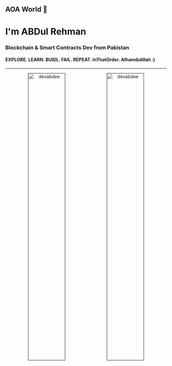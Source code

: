 ## AOA World 👋
<h1 >I'm ABDul Rehman</h1>
<h3 >Blockchain & Smart Contracts Dev from Pakistan</h3>
<h4 >EXPLORE.  LEARN.  BUIDL.  FAIL.  REPEAT.  InThatOrder. Alhamdulillah :)</h4>

<!-- 
- 💻 Currently working on [Bingo](https://github.com/DevABDee/Bingo-Lottery-Dapp) & [DVM](https://github.com/DevABDee/Decentralized-Voting-Machine)

- 🧠 Currently learning **Advance Smart Contracts Development**

- 🤝 Let's Connect & work together **devbdee@gmail.com**

<h3 align="left">Skills:</h3>
<p align="left">
<a target="_blank" rel="noreferrer"> <img src="https://raw.githubusercontent.com/devicons/devicon/master/icons/html5/html5-original-wordmark.svg" title="HTML" width="40" height="40"/> </a><a  target="_blank" rel="noreferrer"> <img src="https://raw.githubusercontent.com/devicons/devicon/master/icons/css3/css3-original-wordmark.svg" title="CSS" width="40" height="40"/><a  target="_blank" rel="noreferrer"> <img src="https://raw.githubusercontent.com/devicons/devicon/master/icons/javascript/javascript-original.svg" title="JavaScript" width="40" height="40"/> </a><a  target="_blank" rel="noreferrer"><img src="https://upload.wikimedia.org/wikipedia/commons/thumb/9/98/Solidity_logo.svg/1319px-Solidity_logo.svg.png" width="25" height="36" title="Solidity"/></a><a  target="_blank" rel="noreferrer">
<img src="https://raw.githubusercontent.com/danielcranney/readme-generator/main/public/icons/skills/ethereum-colored.svg" width="36" height="36" title="Ethereum" /></a><a target="_blank" rel="noreferrer"><img src="https://raw.githubusercontent.com/danielcranney/readme-generator/main/public/icons/skills/hardhat-colored.svg" width="36" height="36" title="Hardhat" /></a></a> <a  target="_blank" rel="noreferrer"> <img src="https://cdn-icons-png.flaticon.com/512/25/25231.png" title="Github" width="40" height="40"/></a>
<a  target="_blank" rel="noreferrer"> <img src="https://www.vectorlogo.zone/logos/git-scm/git-scm-icon.svg" title="Git" width="40" height="40"/> </a> <a  target="_blank" rel="noreferrer"> <img src="https://raw.githubusercontent.com/devicons/devicon/master/icons/linux/linux-original.svg" title="Linux" width="40" height="40"/> </a> <a  target="_blank" rel="noreferrer"> <img src="https://www.vectorlogo.zone/logos/mochajs/mochajs-icon.svg" title="Mocha" width="40" height="40"/> </a> <a  target="_blank" rel="noreferrer"> <img src="https://raw.githubusercontent.com/devicons/devicon/master/icons/react/react-original-wordmark.svg" title="React.js" width="40" height="40"/> </a><a  target="_blank" rel="noreferrer"> <img src="https://seeklogo.com/images/N/next-js-logo-8FCFF51DD2-seeklogo.com.png" title="Next.js" width="40" height="40"/></a> <a  target="_blank" rel="noreferrer"> <img src="https://www.vectorlogo.zone/logos/tailwindcss/tailwindcss-icon.svg" title="Tailwind CSS" width="40" height="40"/> </a> <a  target="_blank" rel="noreferrer"><img src="https://raw.githubusercontent.com/danielcranney/readme-generator/main/public/icons/skills/nodejs-colored.svg" width="36" height="36" title="Node.js" /></a><a href="https://expressjs.com/" target="_blank" rel="noreferrer"><img src="https://raw.githubusercontent.com/danielcranney/readme-generator/main/public/icons/skills/express-colored.svg" width="36" height="36" title="Express" /></a><a  target="_blank" rel="noreferrer"><img src="https://raw.githubusercontent.com/danielcranney/readme-generator/main/public/icons/skills/metamask-colored.svg" width="36" height="36" title="MetaMask" /></a><a  target="_blank" rel="noreferrer"><img src="https://raw.githubusercontent.com/danielcranney/readme-generator/main/public/icons/skills/chainlink-colored.svg" width="36" height="36" title="Chainlink" /></a><a  target="_blank" rel="noreferrer"><img src="https://raw.githubusercontent.com/danielcranney/readme-generator/main/public/icons/skills/ethers-colored.svg" width="36" height="36" title="Ethers.js" /></a><a  target="_blank" rel="noreferrer"><img src="https://raw.githubusercontent.com/danielcranney/readme-generator/main/public/icons/skills/alchemy-colored.svg" width="36" height="36" title="Alchemy" /></a><a href="https://polygon.technology/" target="_blank" rel="noreferrer"><img src="https://raw.githubusercontent.com/danielcranney/readme-generator/main/public/icons/skills/polygon-colored.svg" width="36" height="36" title="Polygon" /></a><a  target="_blank" rel="noreferrer"><img src="https://seeklogo.com/images/O/openzeppelin-logo-2909FE553F-seeklogo.com.png" width="30" height="30" title="OpenZeppelin " /></a>

</p>
</p>

<h3 align="left">Socials:</h3>
<p align="left">
<a href="https://twitter.com/devabdee" target="blank"><img align="center" src="https://raw.githubusercontent.com/rahuldkjain/github-profile-readme-generator/master/src/images/icons/Social/twitter.svg" title="Twitter" height="30" width="40" /></a>
<a href="https://linkedin.com/in/devabdee" target="blank"><img align="center" src="https://raw.githubusercontent.com/rahuldkjain/github-profile-readme-generator/master/src/images/icons/Social/linked-in-alt.svg" title="Github" height="30" width="40" /></a>
<a href="https://ethereum.stackexchange.com/users/101661/devabdee" target="blank"><img align="center" src="https://cdn.sstatic.net/Sites/ethereum/Img/apple-touch-icon.png?v=066881acff39" title="ETH Stack Exchange" height="30" width="35" /></a>
<a href="https://instagram.com/tinkerer.abdee" target="blank"><img align="center" src="https://raw.githubusercontent.com/rahuldkjain/github-profile-readme-generator/master/src/images/icons/Social/instagram.svg" title="Instagram" height="30" width="40" /></a>
<a href="https://discord.gg/AB Dee#9676" target="blank"><img align="center" src="https://raw.githubusercontent.com/danielcranney/readme-generator/main/public/icons/socials/discord.svg" title="Discord" height="30" width="40" /></a>
<a href="https://www.fiverr.com/users/abdee5/" target="blank"><img align="center" src="https://i.ibb.co/nDGvKwD/Fiverr-Logo-700x394-1.png" title="Fiverr" height="33" width="40" /></a>
</p>  -->

<hr>

<p align="center">
<a href=""><img src="https://github-readme-stats.vercel.app/api?username=devabdee&title_color=FFAE42&text_color=ffffff&icon_color=FFAE42&bg_color=161412&hide_border=true&show_icons=true" width="48%" alt="devabdee"/></a>
<a href=""><img src="https://github-readme-streak-stats.herokuapp.com?user=devabdee&stroke=ffffff&background=161412&ring=FFAE42&fire=FFAE42&currStreakNum=ffffff&currStreakLabel=FFAE42&sideNums=ffffff&sideLabels=ffffff&dates=ffffff&hide_border=true"  width="48%" alt="devabdee"/></a>
</p>


<!-- <p><img src="https://github-readme-stats.vercel.app/api/top-langs?username=devabdee&title_color=ffffff&text_color=ffffff&icon_color=FFAE42&bg_color=161412&hide_border=true&locale=en&custom_title=Top%20%Languages&layout=compact" alt="devabdee" /></p> -->

<!-- <p align="center">
    <a href="">
        <img src="https://activity-graph.herokuapp.com/graph?username=devabdee&theme=react-dark&hide_border=true&hide_title=false&area=true&custom_title=Total%20contribution%20graph%20in%20all%20repo" width="96%" alt="devabdee">
    </a>
</p>  -->